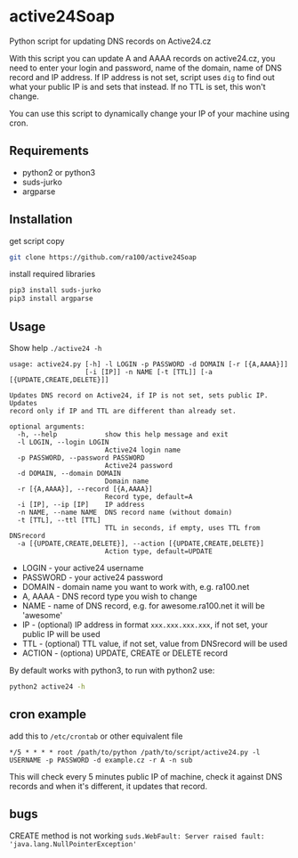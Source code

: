 # active24Soap

Python script for updating DNS records on Active24.cz

With this script you can update A and AAAA records on active24.cz, you need
to enter your login and password, name of the domain, name of DNS record and IP
address. If IP address is not set, script uses ```dig``` to find out what your
public IP is and sets that instead. If no TTL is set, this won't change.

You can use this script to dynamically change your IP of your machine using
cron.

## Requirements

+   python2 or python3
+   suds-jurko
+   argparse

## Installation

get script copy

```bash
git clone https://github.com/ra100/active24Soap
```

install required libraries

```bash
pip3 install suds-jurko
pip3 install argparse
```

## Usage

Show help ```./active24 -h```

```none
usage: active24.py [-h] -l LOGIN -p PASSWORD -d DOMAIN [-r [{A,AAAA}]]
                   [-i [IP]] -n NAME [-t [TTL]] [-a [{UPDATE,CREATE,DELETE}]]

Updates DNS record on Active24, if IP is not set, sets public IP. Updates
record only if IP and TTL are different than already set.

optional arguments:
  -h, --help            show this help message and exit
  -l LOGIN, --login LOGIN
                        Active24 login name
  -p PASSWORD, --password PASSWORD
                        Active24 password
  -d DOMAIN, --domain DOMAIN
                        Domain name
  -r [{A,AAAA}], --record [{A,AAAA}]
                        Record type, default=A
  -i [IP], --ip [IP]    IP address
  -n NAME, --name NAME  DNS record name (without domain)
  -t [TTL], --ttl [TTL]
                        TTL in seconds, if empty, uses TTL from DNSrecord
  -a [{UPDATE,CREATE,DELETE}], --action [{UPDATE,CREATE,DELETE}]
                        Action type, default=UPDATE
```

+   LOGIN - your active24 username
+   PASSWORD - your active24 password
+   DOMAIN - domain name you want to work with, e.g. ra100.net
+   A, AAAA - DNS record type you wish to change
+   NAME - name of DNS record, e.g. for awesome.ra100.net it will be 'awesome'
+   IP - (optional) IP address in format ```xxx.xxx.xxx.xxx```, if not set, your public IP will be used
+   TTL - (optional) TTL value, if not set, value from DNSrecord will be used
+   ACTION - (optiona) UPDATE, CREATE or DELETE record


By default works with python3, to run with python2 use:

```bash
python2 active24 -h
```

## cron example

add this to ```/etc/crontab``` or other equivalent file

```crontab
*/5 * * * * root /path/to/python /path/to/script/active24.py -l USERNAME -p PASSWORD -d example.cz -r A -n sub
```

This will check every 5 minutes public IP of machine, check it against DNS
records and when it's different, it updates that record.

## bugs

CREATE method is not working ```suds.WebFault: Server raised fault: 'java.lang.NullPointerException'```




